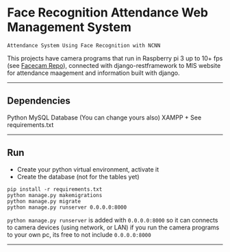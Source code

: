 # **Face Recognition Attendance Web Management System**

```
Attendance System Using Face Recognition with NCNN
```

This projects have camera programs that run in Raspberry pi 3 up to 10+ fps (see [Facecam Repo](https://github.com/rijalalfariz/face-cam-cpp)), connected with django-restframework to MIS website for attendance maagement and information built with django.

---

## Dependencies

Python
MySQL Database (You can change yours also)
XAMPP
+
See requirements.txt

---

## Run

- Create your python virtual environment, activate it
- Create the database (not for the tables yet)

```shell
pip install -r requirements.txt
python manage.py makemigrations
python manage.py migrate
python manage.py runserver 0.0.0.0:8000
```

`python manage.py runserver` is added with `0.0.0.0:8000` so it can connects to camera devices (using network, or LAN)
if you run the camera programs to your own pc, its free to not include `0.0.0.0:8000`

---
